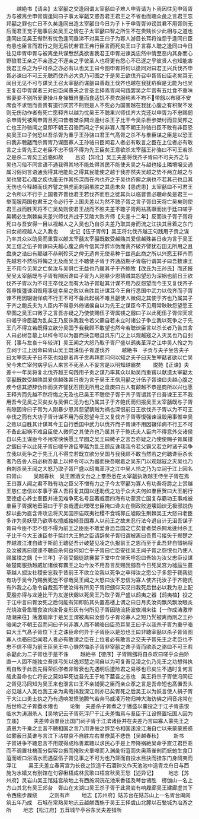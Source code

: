 <!-- { "loadSidebar": true } -->
　　越絶书【请籴】太宰嚭之交逢同谓太宰嚭曰子难人申胥请为卜焉因往见申胥胥方与被离坐申胥谓逢同曰子事太宰嚭又惑吾君王君王之不省也而聴众彘之言君王忘邦嚭之罪也亡日不久矣逢同出造太宰嚭曰今日为子卜于申胥胥诽谤其君不用胥则无后而君王觉子勉事后矣吴王之情在子太宰嚭曰智之所生不在贵贱长少此相与之道也逢同出见吴王惭然有忧色逢同垂涕不对吴王曰子为寡人游目长耳将谁怨乎逢同曰臣有患也臣言而君行之则无后忧若君王弗行臣言而死矣王曰子言寡人聴之逢同曰今日往见申胥申胥与被离坐共谋慙然类欲害我君王申胥进谏类忠然中情至恶内其身而心野狼君王亲之不亲逐之不逐亲之乎彼圣人也将更有怨心不已逐之乎彼贤人也知能害我君王杀之为乎可杀之亦必有以也吴王曰今图申胥将何以逢同对曰君王兴兵伐齐申胥必谏曰不可王无聴而伐齐必大克乃可图之于是吴王欲伐齐召申胥胥曰臣老矣耳无闻目无见不可与谋吴王召太宰嚭而谋嚭曰善哉王伐齐也越在我犹疥癣是无能为也吴王复召申胥谋者三对曰臣闻愚夫之言圣主择焉胥闻句践罢吴之年宫有五灶食不重味省妻妾不别所爱妻操斗身操概自量而食适饥不费衣服纯素不袀不带劔以布寝不安席食不求饱而善贵有道行庆赏不刑戮是人不死必为国害越在我犹心腹之有积聚不发则无伤动作者有死亡愿释齐以越为忧吴王不聴果兴师伐齐大克还以申胥为不忠赐劒杀申胥髠被离申胥且死曰昔者桀杀闗龙逄纣杀王子比干今吴杀臣参桀纣而显吴邦之亡也王孙骆闻之旦即不朝王召骆而问之子何非寡人而不朝王孙骆曰臣不敢有非臣恐矣吴王曰子何恐以吾杀胥为重乎王孙骆曰君王气髙胥之杀不与羣臣谋之臣是以恐王曰我非聴嚭而杀胥胥乃谋图寡人王孙骆曰臣闻君人者必有敢言之臣在上位者必有敢言之士胥先王之老臣不忠不信不得为先王臣矣王意欲杀太宰嚭王孙骆曰不可王若杀之是杀二胥矣王近骆如故
　　吕览【知化】吴王夫差将伐齐子胥曰不可夫齐之与吴也习俗不同言语不通我得其地不能处得其民不能使夫吴之与越也接土隣境壌交通属习俗同言语通我得其地能处之得其民能使之越于我亦然夫吴越之势不两立越之与吴也譬若心腹之疾也虽无作其伤深而在内也齐之于吴也疥癣之病也不若其己也且其无伤也今释越而伐齐譬之惧虎而刺猏虽胜之其患未央【患虎患】太宰嚭曰不可君王之令所以不行于上国者齐晋也君王若伐齐而胜之徙其兵以临晋晋必聴命矣是君王一举而服两国也君王之令必行于上国夫差以为然不聴子胥之言子胥曰天将亡吴矣则使君王战而胜天将不亡吴矣则使君王战而不胜夫差不聴子胥两袪髙蹶而出于廷曰嗟乎吴朝必生荆棘矣夫差兴师伐齐战于艾陵大败齐师【夫差十二年】反而诛子胥子胥将死曰与吾安得一目以视越人之入吴也乃自杀夫差乃取其身而流之江抉其目着之东门曰女胡视越人之入我也
　　史记【伍子胥传】吴王将北伐齐越王句践用子贡之谋乃率其众以助吴而重寳以献太宰嚭太宰嚭既数受越赂其爱信越殊甚日夜为言于吴王吴王信之伍子胥谏曰夫越心腹之病今信其浮辞诈伪而贪齐破齐譬犹石田无所用之且盘庚之诰曰有颠越不恭劓殄灭之俾无遗育无使易种于兹邑此商之所以兴愿王释齐而先越若不然后将悔之无及而吴王不聴使子胥于齐通战期子胥临行谓其子曰吾数谏王王不用今见吴之亡矣汝与吴俱亡无益也乃属其子于齐鲍牧【改氏为王孙氏】而还报吴吴太宰嚭既与子胥有隙因谗曰子胥为人刚暴少恩猜贼其怨望恐为深祸也前日王欲伐齐子胥以为不可王卒伐之而有大功子胥耻其计谋不用乃反怨望而今王又复伐齐子胥専愎彊谏沮毁用事徒幸吴之败以自胜其计谋耳今王自行悉国中武力以伐齐而子胥谏不用因辍谢佯病不行王不可不备此起祸不难且嚭使人微伺之其使于齐也乃属其子于齐之鲍氏夫为人臣内不得意外倚诸侯自以为先王之谋臣今不见用常鞅鞅怨望愿王早图之吴王曰微子之言吾亦疑之乃使使赐伍子胥属镂之劔曰子以此死伍子胥仰天叹曰嗟乎谗臣嚭为乱矣王乃反诛我我令若父霸自若未立时诸公子争立我以死争之于先王几不得立若既得立欲分吴国予我我顾不敢望也然今若聴谀臣言以杀长者乃告其舎人曰必树吾墓上以梓令可以为器而抉吾眼县呉东门之上以观越寇之入灭吴也乃自刭死【事与左哀十年较详】吴王闻之大怒乃取子胥尸盛以鸱夷革浮之江中吴人怜之为立祠于江上因命曰胥山吴王既诛伍子胥遂伐齐
　　越絶书　子贡与夫子坐告夫子曰太宰死夫子曰不死也如是者再子贡再拜而问何以知之夫子曰天生宰嚭者欲以亡吴吴今未亡宰何病乎后人来言不死圣人不妄言是以明知越霸矣
　　説苑【正谏】夫差十一年吴将复北伐齐越王句践用子贡之谋乃率其众以助吴而重寳以献遗太宰嚭太宰嚭既数受越赂其爱信越殊甚日夜为言于吴王王信用嚭之计伍子胥谏曰夫越心腹之疾今信其游辞伪诈而贪齐譬犹石田无所用之盘庚曰古人有颠越不恭是商所以兴也愿王释齐而先越不然将悔之无及也已吴王不聴使子胥于齐子胥谓其子曰吾谏王王不我用吾今见吴之灭矣女与吴俱亡无为也乃属其子于齐鲍氏而归报吴王太宰嚭既与子胥有隙因谗曰子胥为人刚暴少恩其怨望猜贼为祸也深恨前日王欲伐齐子胥以为不可王卒伐之而有大功子胥计谋不用乃反怨望今王又复伐齐子胥専愎强谏沮毁用事惟幸吴之败以自胜其计谋耳今王自行悉国中武力以伐齐而子胥谏不用因辍佯病不行王不可不备此起祸不难且臣使人微伺之其使齐也乃属其子于鲍氏夫人臣内不得意外交诸侯自以先王谋臣今不用常怏怏愿王早图之吴王曰微子之言吾亦疑之乃使使赐子胥属镂之劔曰子以此死子胥曰嗟乎谗臣宰嚭为乱王顾反诛我我令若父霸又若立时诸子弟争立我以死争之于先王几不得立若既立欲分吴国与我我顾不敢当然若之何聴谗臣杀长者乃告舎人曰必树吾墓上以梓令可以为器而抉吾眼着之吴东门以观越寇之灭吴也乃自刺杀吴王闻之大怒乃取子胥尸盛以鸱夷革浮之江中吴人怜之乃为立祠于江上因名曰胥山
　　吴越春秋　吴王置酒文台之上羣臣悉在太宰嚭执政越王侍坐子胥在焉王曰寡人闻之君不贱有功之臣父不憎有力之子今太宰嚭为寡人有功吾将爵之上赏越王慈仁忠信以孝事于寡人吾将复其国以还助伐之功于众大夫何如羣臣贺曰大王躬行至徳虚心养士羣臣并进见难争死名号显著威震四海有功蒙赏亡国复存霸功王事咸被羣臣子胥据地垂泪曰于乎哀哉遭此嘿嘿忠臣掩口谗夫在侧政败道壊謟谀无极邪説伪辞以曲为直含谗攻忠将灭吴国宗庙既夷社稷不食城郭丘墟殿生荆棘吴王大怒曰老臣多诈为吴妖孽乃欲専权擅威独倾吾国寡人以前王之故未忍行法今退自计无沮吾谋子胥曰今臣不忠不信不得为前王之臣臣不敢爱身恐吾国之亡矣昔者桀杀闗龙逄纣杀王子比干今大王诛臣参于桀纣大王勉之臣请辞矣子胥归谓被离曰吾贯弓接矢于郑楚之界越渡江淮自致于斯前王聴従吾计破楚见凌之仇报前王之恩而至于此吾非自惜祸将及汝被离曰既谏不聴自杀何益何如亡乎子胥曰亡臣安往吴王闻子胥之怨恨也乃使人赐属镂之劔【十三年】子胥受劔徒跣褰裳下堂中立仰天呼怨曰吾始为汝父忠臣设谋破楚南服劲越威加诸侯有霸王之功今汝不用吾言反赐我劔吾今日死吴宫为墟庭生蔓草越人掘汝社稷安忘我乎昔前王不欲立汝我以死争之卒得汝之愿公子多怨于我我徒有功于吴今乃赐我死岂不谬哉吴王闻之大怒曰汝不忠信为寡人使齐托汝子于齐鲍氏有外我之心急令自裁孤不使汝得有所见子胥把劔仰天叹曰我死后世必以我为忠上配夏殷亦得与龙逄比干为友遂伏劔以死吴王乃取子胥尸盛以鸱夷之器【鸱夷榼】投之于江中言曰胥汝死之后何能有知即防其头置髙楼上谓之曰日月炙汝肉飘风飘汝眼炎光烧汝骨鱼鼈食汝肉汝骨变形灰有何所见子胥因随流扬波依潮来往【一作成涛激岸随潮来往】荡激崩岸于是吴王谓被离曰汝尝与子胥论寡人之短乃髠被离而刑之王孙骆闻之不朝王召而问曰子何非寡人而不朝骆曰臣恐耳吴王曰子以我杀子胥为重乎骆曰大王气髙子胥位下王之诛臣命何异于子胥臣以是恐也王曰非聴宰嚭以杀子胥胥图寡人也骆曰臣闻君人者必有敢谏之臣在上位者必有敢言之交夫子胥先王之老臣也不忠不信不得为前王臣吴王中心悷然悔杀子胥非宰嚭之谗子胥而欲杀之骆曰不可王若杀嚭此为二子胥也于是不诛
　　越絶书【徳序】子胥赐劔将自杀叹曰嗟乎众曲矫直一人固不能独立吾挟弓矢以逸郑楚之间自以为可复吾见凌之仇乃先王之功想得执焉自致于此吾先得荣后僇者非智衰也先遇明后遭险君之易移也已矣生不遇时复何言哉此吾命也亡将安之莫如早死従吾先王于地下葢吾之志也　吴王将杀子胥使冯同征之胥见冯同知为吴王来也泄言曰王不亲辅弼之臣而亲众豕之言是吾命短也髙置吾头必见越人入吴也我王亲为禽哉捐我深江则亦已矣胥死之后吴王以为妖言使人捐子胥于大江口勇士执之乃有遗响发愤驰腾气若奔马威凌万物归神大海彷佛之间音兆常在后世称之子胥葢水僊也
　　论衡　夫差杀子胥煮之于镬盛以嚢投之于江子胥恚恨临水为涛溺杀人【吴地记云子胥死浮尸于江夫差悔焉与羣臣于江设祭置坛国人因为立庙】
　　夫差帅诣羣臣出国门祠子胥于江滨诸臣并在夫差乃言曰寡人蒙先王之遗恩为千乗之主昔不聴相国之言乃用谗佞之辞至令相国逺没江海自亡以来蒙蒙惑惑如雾蔽日莫谁与言泣下沾襟哀不自胜左右羣僚莫不悲伤【吴越春秋】
　　新书　子胥进争不聴忠言不用既得成称善累聴以求民心于是上帝降祸絶吴命乎直江君臣乖而不调置社槁而分裂容台振而掩败犬羣嘷而入渊彘衔菹而失奥燕雀剖而蚖虵生食□菹而蛭口浴清水而遇虿伍子胥见事之不可为也乃笼而自投水目抉而挂东门身鸱夷而浮江
　　吴王夫差立春宵宫为长夜之饮造千石酒钟又作天池池中造青龙舟日与西施为水嬉又有别馆在句容楸梧成林民歌曰梧宫秋吴王愁【述异记】
　　地志【苏州府】灵岩山吴王馆娃宫故地上有西施洞浣花池采香径及琴台诸胜　楞伽山一名上方山其北有吴王郊台　胥山在太湖口吴王杀子胥于此灵岩有响屧廊吴王建廊虚其下令西施步屧绕
　　之则有声
　　地志【苏州府】姑苏台在姑苏山上一名胥台阖闾筑五年乃成　石城在常熟吴地志云越献西施于吴王王择虞山北麓以石甃城为冶游之所
　　地志【松江府】五茸城华亭谷东吴夫差猎所
